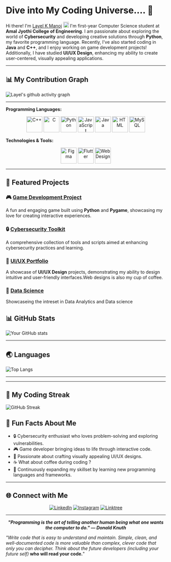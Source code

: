   # Dive into My Coding Universe.... 🚀
 
Hi there! I'm  <a href="https://www.linkedin.com/in/layelkmanoj/">Layel K Manoj</a> <img src="https://media.giphy.com/media/hvRJCLFzcasrR4ia7z/giphy.gif" width="18px"> I'm first-year Computer Science student at <STRONG>Amal Jyothi College of Engineering</strong>. I am passionate about exploring the world of **Cybersecurity** and developing creative solutions through **Python**, my favorite programming language. Recently, I've also started coding in **Java** and **C++**, and I enjoy working on game development projects! Additionally, I have studied **UI/UX Design**, enhancing my ability to create user-centered, visually appealing applications.

---

## 📊 My Contribution Graph

![Layel's github activity graph](https://github-readme-activity-graph.vercel.app/graph?username=LAYELKMANOJ&theme=merko&height=300)

  
---
**Programming Languages:**

<p align="center">
  <img src="https://img.icons8.com/color/48/000000/c-plus-plus-logo.png" alt="C++" width="50" height="50">
  <img src="https://img.icons8.com/color/48/000000/c-programming.png" alt="C" width="50" height="50">
  <img src="https://img.icons8.com/color/48/000000/python.png" alt="Python" width="50" height="50">
  <img src="https://img.icons8.com/color/48/000000/javascript.png" alt="JavaScript" width="50" height="50">
  <img src="https://img.icons8.com/color/48/000000/java-coffee-cup-logo.png" alt="Java" width="50" height="50">
  <img src="https://img.icons8.com/color/48/000000/html-5--v1.png" alt="HTML" width="50" height="50">
  <img src="https://img.icons8.com/color/48/000000/mysql-logo.png" alt="MySQL" width="50" height="50">
</p>

**Technologies & Tools:**

<p align="center">
  <img src="https://img.icons8.com/color/48/000000/figma.png" alt="Figma" width="50" height="50">
  <img src="https://img.icons8.com/color/48/000000/flutter.png" alt="Flutter" width="50" height="50">
  <img src="https://img.icons8.com/color/48/000000/web-design.png" alt="Web Design" width="50" height="50">  
</p>
</div>

---

## 🎨 Featured Projects

### 🎮 [Game Development Project](https://github.com/LAYELKMANOJ)
A fun and engaging game built using **Python** and **Pygame**, showcasing my love for creating interactive experiences. 

### 🔒 [Cybersecurity Toolkit](https://github.com/LAYELKMANOJ)
A comprehensive collection of tools and scripts aimed at enhancing cybersecurity practices and learning.

### 🎨 [UI/UX Portfolio](https://github.com/LAYELKMANOJ)
A showcase of **UI/UX Design** projects, demonstrating my ability to design intuitive and user-friendly interfaces.Web designs is also my cup of coffee.

### 📁 [Data Science](https://github.com/LAYELKMANOJ/Data-Science)
 Showcaseing the intreset in Data Analytics and Data science


## 📊 GitHub Stats

![Your GitHub stats](https://github-readme-stats.vercel.app/api?username=LAYELKMANOJ&show_icons=true&theme=merko)




---

## 🌏 Languages

![Top Langs](https://github-readme-stats.vercel.app/api/top-langs/?username=LAYELKMANOJ&layout=compact&theme=merko)


---
---
## 🎯 My Coding Streak


<div align="left">
 
 ![GitHub Streak](https://streak-stats.demolab.com/?user=LAYELKMANOJ&theme=merko)
 
</div>


## 🌟 Fun Facts About Me

- 🔒 Cybersecurity enthusiast who loves problem-solving and exploring vulnerabilities.  
- 🎮 Game developer bringing ideas to life through interactive code.  
- 🎨 Passionate about crafting visually appealing UI/UX designs.  
- ☕ What about coffee during coding ?  
- 🚀 Continuously expanding my skillset by learning new programming languages and frameworks.

---




## 🌐 Connect with Me

<div align="center">

[![LinkedIn](https://img.shields.io/badge/LinkedIn-0077B5?style=for-the-badge&logo=linkedin&logoColor=white)](https://linkedin.com/in/layelkmanoj) [![Instagram](https://img.shields.io/badge/Instagram-%23E4405F?style=for-the-badge&logo=instagram&logoColor=white)](https://instagram.com/layel_k_manoj) [![Linktree](https://img.shields.io/badge/Linktree-%2300FF00?style=for-the-badge&logo=linktree&logoColor=white)](https://linktr.ee/layelkmanoj)
  

</div>


---

<div align='center'>
  
  <strong><em>"Programming is the art of telling another human being what one wants the computer to do." — Donald Knuth</em></strong>

</div>


<i>"Write code that is easy to understand and maintain. Simple, clean, and well-documented code is more valuable than complex, clever code that only you can decipher. Think about the future developers (including your future self)</i><b> who will read your code.</b>"

